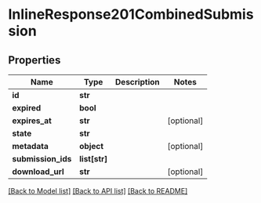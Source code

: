 # InlineResponse201CombinedSubmission

## Properties
Name | Type | Description | Notes
------------ | ------------- | ------------- | -------------
**id** | **str** |  | 
**expired** | **bool** |  | 
**expires_at** | **str** |  | [optional] 
**state** | **str** |  | 
**metadata** | **object** |  | [optional] 
**submission_ids** | **list[str]** |  | 
**download_url** | **str** |  | [optional] 

[[Back to Model list]](../README.md#documentation-for-models) [[Back to API list]](../README.md#documentation-for-api-endpoints) [[Back to README]](../README.md)


